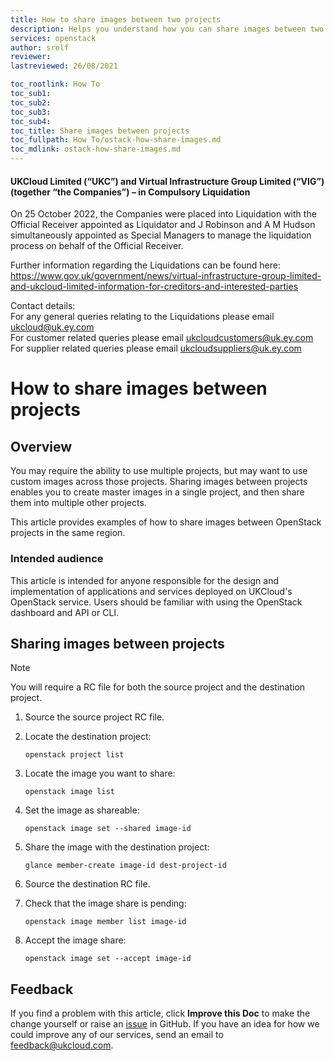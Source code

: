 ```yaml
---
title: How to share images between two projects
description: Helps you understand how you can share images between two projects.
services: openstack
author: srelf
reviewer:
lastreviewed: 26/08/2021

toc_rootlink: How To
toc_sub1:
toc_sub2:
toc_sub3:
toc_sub4:
toc_title: Share images between projects
toc_fullpath: How To/ostack-how-share-images.md
toc_mdlink: ostack-how-share-images.md
---
```


#### UKCloud Limited (“UKC”) and Virtual Infrastructure Group Limited (“VIG”) (together “the Companies”) – in Compulsory Liquidation

On 25 October 2022, the Companies were placed into Liquidation with the Official Receiver appointed as Liquidator and J Robinson and A M Hudson simultaneously appointed as Special Managers to manage the liquidation process on behalf of the Official Receiver.

Further information regarding the Liquidations can be found here: <https://www.gov.uk/government/news/virtual-infrastructure-group-limited-and-ukcloud-limited-information-for-creditors-and-interested-parties>

Contact details:<br>
For any general queries relating to the Liquidations please email <ukcloud@uk.ey.com><br>
For customer related queries please email <ukcloudcustomers@uk.ey.com><br>
For supplier related queries please email <ukcloudsuppliers@uk.ey.com>

# How to share images between projects

## Overview

You may require the ability to use multiple projects, but may want to use custom images across those projects. Sharing images between projects enables you to create master images in a single project, and then share them into multiple other projects.

This article provides examples of how to share images between OpenStack projects in the same region.

### Intended audience

This article is intended for anyone responsible for the design and implementation of applications and services deployed on UKCloud's OpenStack service. Users should be familiar with using the OpenStack dashboard and API or CLI.

## Sharing images between projects

> [!NOTE]
> You will require a RC file for both the source project and the destination project.

1. Source the source project RC file.

2. Locate the destination project:

   `openstack project list`

3. Locate the image you want to share:

   `openstack image list`

4. Set the image as shareable:

   `openstack image set --shared image-id`
   
5. Share the image with the destination project:

   `glance member-create image-id dest-project-id`

6. Source the destination RC file.

7. Check that the image share is pending:

   `openstack image member list image-id`

9. Accept the image share:

   `openstack image set --accept image-id`

## Feedback

If you find a problem with this article, click **Improve this Doc** to make the change yourself or raise an [issue](https://github.com/UKCloud/documentation/issues) in GitHub. If you have an idea for how we could improve any of our services, send an email to <feedback@ukcloud.com>.
